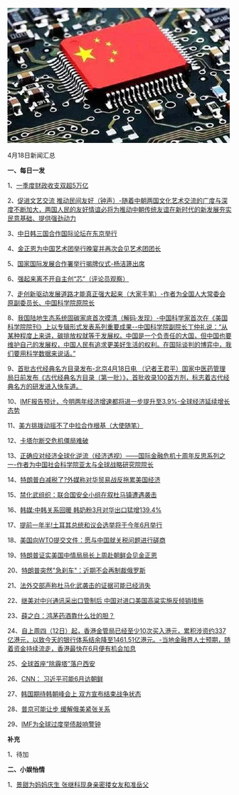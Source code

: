 ![04_18](.\04_18.jpg)

4月18日新闻汇总

**一、每日一发**

1、[一季度财政收支双超5万亿](http://paper.people.com.cn/rmrb/html/2018-04/19/nw.D110000renmrb_20180419_8-01.htm)

2、[促进文艺交流 推动民间友好（钟声）-随着中朝两国文化艺术交流的广度与深度不断加大，两国人民的友好情谊必将为推动中朝传统友谊在新时代的新发展夯实民意基础、提供强劲动力](http://paper.people.com.cn/rmrb/html/2018-04/19/nw.D110000renmrb_20180419_2-03.htm)

3、[中日韩三国合作国际论坛在东京举行](http://paper.people.com.cn/rmrb/html/2018-04/19/nw.D110000renmrb_20180419_8-03.htm)

4、[金正恩为中国艺术团举行晚宴并再次会见艺术团团长](http://paper.people.com.cn/rmrb/html/2018-04/19/nw.D110000renmrb_20180419_6-03.htm)

5、[国家国际发展合作署举行揭牌仪式-杨洁篪出席](http://paper.people.com.cn/rmrb/html/2018-04/19/nw.D110000renmrb_20180419_1-04.htm)

6、[强起来离不开自主创“芯”（评论员观察）](http://paper.people.com.cn/rmrb/html/2018-04/19/nw.D110000renmrb_20180419_1-05.htm)

7、[走创新驱动发展道路才能真正强大起来（大家手笔）-作者为全国人大常委会原副委员长、中国科学院原院长](http://paper.people.com.cn/rmrb/html/2018-04/19/nw.D110000renmrb_20180419_2-07.htm)

8、[我国陆地生态系统固碳家底首次摸清（解码·发现）-中国科学家首次在《美国科学院院刊》上以专辑形式发表系列重要成果--中国科学院副院长丁仲礼说：“从某种程度上来讲，碳排放权就等于发展权。中国是一个负责任的大国，但中国也要维护自己的发展权，中国人民有追求更美好生活的权利。在国际谈判的博弈中，我们要用科学数据来说话。”](http://paper.people.com.cn/rmrb/html/2018-04/19/nw.D110000renmrb_20180419_1-12.htm)

9、[首批古代经典名方目录发布-北京4月18日电  （记者王君平）国家中医药管理局日前发布《古代经典名方目录（第一批）》，首批收录100首方剂，标志着古代经典名方的研发进入快车道。](http://paper.people.com.cn/rmrb/html/2018-04/19/nw.D110000renmrb_20180419_5-16.htm)

10、[IMF报告预计，今明两年经济增速都将进一步提升至3.9%-全球经济延续增长态势](http://paper.people.com.cn/rmrb/html/2018-04/19/nw.D110000renmrb_20180419_2-21.htm)

11、[美方挑拨动摇不了中拉合作根基（大使随笔）](http://paper.people.com.cn/rmrb/html/2018-04/19/nw.D110000renmrb_20180419_1-21.htm)

12、[卡塔尔断交危机僵局难破](http://paper.people.com.cn/rmrb/html/2018-04/19/nw.D110000renmrb_20180419_3-21.htm)

13、[正确应对经济全球化逆流（经济透视）——国际金融危机十周年反思系列之一-作者为中国社会科学院亚太与全球战略研究院院长](http://paper.people.com.cn/rmrb/html/2018-04/19/nw.D110000renmrb_20180419_1-22.htm)

14、[特朗普白减税了?外媒称对华贸易战反拖累美国经济](http://news.163.com/18/0419/00/DFNDHRLU00018AOQ.html)

15、[禁化武组织：联合国安全小组在叙杜马镇遭遇袭击](http://news.163.com/18/0419/01/DFNFPI3E0001899N.html)

16、[韩媒:中韩关系回暖 韩奶粉3月对华出口猛增139.4%](http://news.163.com/18/0419/05/DFNUPFJP00018AOQ.html)

17、[提前一年半!土耳其总统和议会选举将于今年6月举行](http://news.163.com/18/0418/21/DFN3GA290001875O.html)

18、[美国向WTO提交文件：愿与中国就关税问题进行磋商](http://news.163.com/18/0418/20/DFN19B0S0001875O.html)

19、[特朗普证实美国中情局局长上周赴朝鲜会见金正恩](http://news.163.com/18/0418/20/DFMV46SJ00018AOQ.html)

20、[特朗普突然"急刹车"：近期不会再制裁俄罗斯](http://news.163.com/18/0418/16/DFMJKIRP0001899N.html)

21、[法外交部声称杜马化武袭击的证据可能已经消失](http://news.163.com/18/0418/15/DFME36FU0001875O.html)

22、[继美对中兴通讯采出口管制后 中国对进口美国高粱实施反倾销措施](http://www.zaobao.com/finance/china/story20180418-851716)

23、[薛之白：鸿茅药酒靠什么壮的胆？](http://www.zaobao.com/news/china/story20180418-851836)

24、[自上周四（12日）起，香港金管局已经至少10次买入港元，累积涉资约337亿港元，以致今天的银行体系结余降至1461.51亿港元。-当地金融界人士预期，随着资金持续流走，香港最快在6月便有机会加息](http://www.zaobao.com/finance/china/story20180419-852013)

25、[全球首座“除霾塔”落户西安](http://www.zaobao.com/finance/china/story20180419-852011)

26、[CNN： 习近平可能6月访朝鲜](http://www.zaobao.com/news/china/story20180419-851934)

27、[韩国期待韩朝峰会上 双方宣布结束战争状态](http://www.zaobao.com/news/world/story20180419-851942)

28、[普京可能让步 缓解俄美紧张关系](http://www.zaobao.com/news/world/story20180419-851944)

29、[IMF为全球过度举债敲响警钟](http://www.ftchinese.com/story/001077224)



**补充**

1、待加



**二、小娱怡情**

1、[景甜为妈妈庆生 张继科现身亲密搂女友和准岳父](http://movie.67.com/jddt/2018/04/18/915013.html)